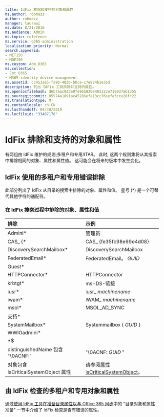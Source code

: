 ```yaml
---
title: IdFix 排除和支持的对象和属性
ms.author: robmazz
author: robmazz
manager: laurawi
ms.date: 8/21/2016
ms.audience: Admin
ms.topic: reference
ms.service: o365-administration
localization_priority: Normal
search.appverid:
- MET150
- MOE150
ms.custom: Adm_O365
ms.collection:
- Ent_O365
- M365-identity-device-management
ms.assetid: cc453ae5-fa9b-4836-b0ce-c7e824b1e36d
description: 列出 IdFix 工具排除并支持的属性。
ms.openlocfilehash: d6b7aac023e9fe96b8308483322e718937ab1355
ms.sourcegitcommit: 85974a1891ac45286efa13cc76eefa3cce28fc22
ms.translationtype: MT
ms.contentlocale: zh-CN
ms.lasthandoff: 04/30/2019
ms.locfileid: "33487178"
---
```

# <a name="idfix-excluded-and-supported-objects-and-attributes"></a>IdFix 排除和支持的对象和属性
有两组由 IdFix 维护的规则;多租户和专用/ITAR。 此时, 这两个规则集将从其搜索中排除相同的对象、属性和属性值。 这可能会在将来的版本中发生变化。
  
## <a name="multi-tenant-and-dedicated-error-exclusions-used-by-idfix"></a>IdFix 使用的多租户和专用错误排除
此部分列出了 IdFix 从目录的搜索中排除的对象、属性和值。 星号 (\*) 是一个可替代其他字符的通配符。
  
### <a name="objects-attributes-and-values-excluded-during-an-idfix-search"></a>在 IdFix 搜索过程中排除的对象、属性和值

|**排除**|**示例**|
|:-----|:-----|
|Admini\* |管理员 |
|CAS_ {\*  |CAS_ {fe35fc98e69e4d08} |
|DiscoverySearchMailbox\*  |DiscoverySearchMailbox  |
|FederatedEmail\* |FederatedEmail。 *GUID* |
|Guest\* ||
|HTTPConnector\*  |HTTPConnector |
|krbtgt\* |ms-DS-链接 |
|iusr\* |iusr_ *machinename* |
|iwam\*  |IWAM_ *machinename* |
|msol\* |MSOL_AD_SYNC |
|支持\* ||
|SystemMailbox\* |Systemmailbox { *GUID* }|
|WWIOadmini\*  ||
|\*$ ||
|distinguishedName 包含 "\0ACNF:"|"\0ACNF: *GUID* " |
|对象包含 IsCriticalSystemObject 属性 |请参阅[属性 isCriticalSystemObject](https://go.microsoft.com/fwlink/p/?LinkId=401169)。 |
   
## <a name="multi-tenant-and-dedicated-objects-and-attributes-checked-by-idfix"></a>由 IdFix 检查的多租户和专用对象和属性
通过[使用 IdFix 工具在准备目录属性以与 Office 365 同步](prepare-directory-attributes-for-synch-with-idfix.md)中的 "目录对象和属性准备" 一节中介绍了 IdFix 检查是否有错误的属性。
  

